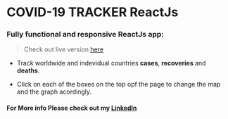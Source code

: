 # COVID-19 TRACKER ReactJs

### Fully functional and responsive ReactJs app:

> Check out live version [here](https://covid-19-tracker-88fe0.web.app)

* Track worldwide and indevidual countries **cases**, **recoveries** and **deaths**.

* Click on each of the boxes on the top opf the page to change the map and the graph acordingly.


#### For More info Please check out my [LinkedIn](https://www.linkedin.com/in/pedro-goncalves88)

